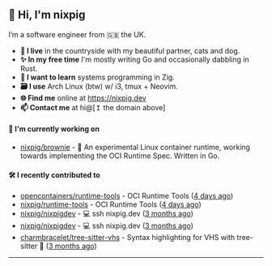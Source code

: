 ## 🐽 Hi, I'm nixpig

I’m a software engineer from 🇬🇧 the UK.

- **🏡 I live** in the countryside with my beautiful partner, cats and dog.
- **✨ In my free time** I'm mostly writing Go and occasionally dabbling in Rust. 
- **🌱 I want to learn** systems programming in Zig. 
- **🗃️ I use** Arch Linux (btw) w/ i3, tmux + Neovim.
- **🌐 Find me** online at https://nixpig.dev
- **📫 Contact me** at hi@[↥ the domain above]

#### 👷 I'm currently working on

- [nixpig/brownie](https://github.com/nixpig/brownie) - 🍪 An experimental Linux container runtime, working towards implementing the OCI Runtime Spec. Written in Go.

#### 🛠️ I recently contributed to


- [opencontainers/runtime-tools](https://github.com/opencontainers/runtime-tools) - OCI Runtime Tools ([4 days ago](https://github.com/opencontainers/runtime-tools/pull/782))
- [nixpig/runtime-tools](https://github.com/nixpig/runtime-tools) - OCI Runtime Tools ([4 days ago](https://github.com/nixpig/runtime-tools/pull/1))
- [nixpig/nixpigdev](https://github.com/nixpig/nixpigdev) - 💻️ ssh nixpig.dev ([3 months ago](https://github.com/nixpig/nixpigdev/pull/20))
- [nixpig/nixpigdev](https://github.com/nixpig/nixpigdev) - 💻️ ssh nixpig.dev ([3 months ago](https://github.com/nixpig/nixpigdev/pull/19))
- [charmbracelet/tree-sitter-vhs](https://github.com/charmbracelet/tree-sitter-vhs) - Syntax highlighting for VHS with tree-sitter 🌳 ([3 months ago](https://github.com/charmbracelet/tree-sitter-vhs/pull/15))
--- 

